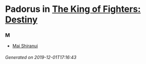 # Padorus in [The King of Fighters: Destiny](https://myanimelist.net/anime/35204/The_King_of_Fighters__Destiny)

### M
* [Mai Shiranui](https://github.com/shadow578/Project-Padoru/blob/master/table-of-contents/characters/MaiShiranui.md)

###### Generated on 2019-12-01T17:16:43
